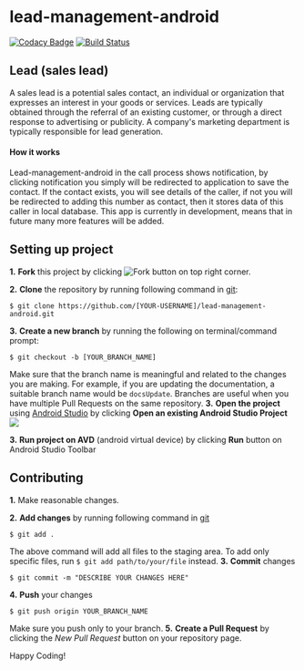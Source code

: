 # lead-management-android
[![Codacy Badge](https://api.codacy.com/project/badge/Grade/465ebd9884094ae3837142f13857b53a)](https://www.codacy.com/app/UniverseObserver/lead-management-android?utm_source=github.com&amp;utm_medium=referral&amp;utm_content=UniverseObserver/lead-management-android&amp;utm_campaign=Badge_Grade)
[![Build Status](https://travis-ci.org/jboss-outreach/lead-management-android.svg?branch=master)](https://travis-ci.org/jboss-outreach/lead-management-android)

## Lead (sales lead)
A sales lead is a potential sales contact, an individual or organization that expresses an interest in your goods or services. Leads are typically obtained through the referral of an existing customer, or through a direct response to advertising or publicity. A company's marketing department is typically responsible for lead generation.

#### How it works
Lead-management-android in the call process shows notification, by clicking notification you simply will be redirected to application to save the contact. If the contact exists, you will see details of the caller, if not you will be redirected to adding this number as contact, then it stores data of this caller in local database.
This app is currently in development, means that in future many more features will be added.



## Setting up project

**1.** **Fork** this project by clicking ![Fork button](https://camo.githubusercontent.com/ba881041f4d7c96895e8466eece0c43317919f56/68747470733a2f2f696d6167652e6962622e636f2f667953745a6d2f666f726b2e706e67) on top right corner.

**2.** **Clone** the repository by running following command in [git](https://git-scm.com/):
```
$ git clone https://github.com/[YOUR-USERNAME]/lead-management-android.git
```
**3.** **Create a new branch** by running the following on terminal/command prompt:
```
$ git checkout -b [YOUR_BRANCH_NAME]
```
Make sure that the branch name is meaningful and related to the changes you are making. For example, if you are updating the documentation, a suitable branch name would be `docsUpdate`. Branches are useful when you have multiple Pull Requests on the same repository.
**3.** **Open the project** using [Android Studio](https://developer.android.com/studio/index.html) by clicking **Open an existing Android Studio Project** 
![](https://lh4.googleusercontent.com/ttV9QNEuOltxmSiZSfRZxDPy_ZetUaBwmm7MeyXTo6xNB8nc6kFAbwU5zWWLaU0AB1xyP8vigMV9Hm7WmJrA=w1863-h978)

**3.** **Run project on AVD** (android virtual device) by clicking **Run** button on Android Studio Toolbar

## Contributing

**1.** Make reasonable changes.

**2.** **Add changes** by running following command in [git](https://git-scm.com/)
```
$ git add .
```
The above command will add all files to the staging area. To add only specific files, run `$ git add path/to/your/file` instead.
**3.** **Commit** changes 
```
$ git commit -m "DESCRIBE YOUR CHANGES HERE"
```
**4.** **Push** your changes
```
$ git push origin YOUR_BRANCH_NAME
```
Make sure you push only to your branch.
**5.** **Create a Pull Request** by clicking the _New Pull Request_ button on your repository page.


Happy Coding!


